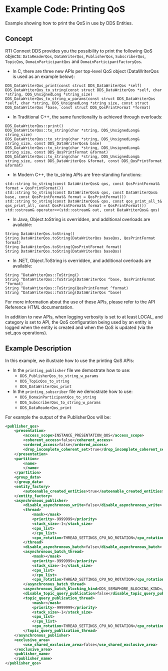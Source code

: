 # Example Code: Printing QoS

Example showing how to print the QoS in use by DDS Entities.

## Concept

RTI Connext DDS provides you the possibility to print the following QoS objects:
`DataReaderQos`, `DataWriterQos`, `PublisherQos`, `SubscriberQos`, `TopicQos`,
`DomainParticipantQos` and `DomainParticipantFactoryQos`.

-   In C, there are three new APIs per top-level QoS object (DataWriterQos is
 used as an example below):

```plaintext
DDS_DataWriterQos_print(const struct DDS_DataWriterQos *self)
DDS_DataWriterQos_to_string(const struct DDS_DataWriterQos *self, char *string, DDS_UnsignedLong *string_size)
DDS_DataWriterQos_to_string_w_params(const struct DDS_DataWriterQos *self, char *string, DDS_UnsignedLong *string_size, const struct DDS_DataWriterQos *base, const struct DDS_QosPrintFormat *format)
```

- In Traditional C++, the same functionality is achieved through overloads:

```plaintext
DDS_DataWriterQos::print()
DDS_DataWriterQos::to_string(char *string, DDS_UnsignedLong& string_size)
DDS_DataWriterQos::to_string(char *string, DDS_UnsignedLong& string_size, const DDS_DataWriterQos& base)
DDS_DataWriterQos::to_string(char *string, DDS_UnsignedLong& string_size, const DDS_QosPrintFormat &format)
DDS_DataWriterQos::to_string(char *string, DDS_UnsignedLong& string_size, const DDS_DataWriterQos &format, const DDS_QosPrintFormat &format)
```

- In Modern C++, the to_string APIs are free-standing functions:

```plaintext
std::string to_string(const DataWriterQos& qos, const QosPrintFormat& format = QosPrintFormat())
std::string to_string(const DataWriterQos& qos, const DataWriterQos& base, const QosPrintFormat& format = QosPrintFormat())
std::string to_string(const DataWriterQos& qos, const qos_print_all_t& qos_print_all, const QosPrintFormat& format = QosPrintFormat())
std::ostream& operator<<(std::ostream& out, const DataWriterQos& qos)
```

- In Java, Object.toString is overridden, and additional overloads are available:

```plaintext
String DataWriterQos.toString()
String DataWriterQos.toString(DataWriterQos baseQos, QosPrintFormat format)
String DataWriterQos.toString(QosPrintFormat format)
String DataWriterQos.toString(DataWriterQos baseQos)
```

- In .NET, Object.ToString is overridden, and additional overloads are available:

```plaintext
String ^DataWriterQos::ToString()
String ^DataWriterQos::ToString(DataWriterQos ^base, QosPrintFormat ^format)
String ^DataWriterQos::ToString(QosPrintFormat ^format)
String ^DataWriterQos::ToString(DataWriterQos ^base)
```

For more information about the use of these APIs, please refer to the API
Reference HTML documentation.

In addition to new APIs, when logging verbosity is set to at least LOCAL, and
category is set to API, the QoS configuration being used by an entity is logged
when the entity is created and when the QoS is updated (via the set_qos
operations).

## Example Description

In this example, we illustrate how to use the printing QoS APIs:

-   In the `printing_publisher` file we demostrate how to use:
    - `DDS_PublisherQos_to_string_w_params`
    - `DDS_TopicQos_to_string`
    - `DDS_DataWriterQos_print`
-   In the `printing_subscriber` file we demostrate how to use:
    - `DDS_DomainParticipantQos_to_string`
    - `DDS_SubscriberQos_to_string_w_params`
    - `DDS_DataReaderQos_print`

For example the output of the PublisherQos will be:

```xml
<publisher_qos>
    <presentation>
        <access_scope>INSTANCE_PRESENTATION_QOS</access_scope>
        <coherent_access>false</coherent_access>
        <ordered_access>false</ordered_access>
        <drop_incomplete_coherent_set>true</drop_incomplete_coherent_set>
    </presentation>
    <partition>
        <name>
        </name>
    </partition>
    <group_data>
    </group_data>
    <entity_factory>
        <autoenable_created_entities>true</autoenable_created_entities>
    </entity_factory>
    <asynchronous_publisher>
        <disable_asynchronous_write>false</disable_asynchronous_write>
        <thread>
            <mask></mask>
            <priority>-9999999</priority>
            <stack_size>-1</stack_size>
            <cpu_list>
            </cpu_list>
            <cpu_rotation>THREAD_SETTINGS_CPU_NO_ROTATION</cpu_rotation>
        </thread>
        <disable_asynchronous_batch>false</disable_asynchronous_batch>
        <asynchronous_batch_thread>
            <mask></mask>
            <priority>-9999999</priority>
            <stack_size>-1</stack_size>
            <cpu_list>
            </cpu_list>
            <cpu_rotation>THREAD_SETTINGS_CPU_NO_ROTATION</cpu_rotation>
        </asynchronous_batch_thread>
        <asynchronous_batch_blocking_kind>DDS_SEMAPHORE_BLOCKING_KIND</asynchronous_batch_blocking_kind>
        <disable_topic_query_publication>false</disable_topic_query_publication>
        <topic_query_publication_thread>
            <mask></mask>
            <priority>-9999999</priority>
            <stack_size>-1</stack_size>
            <cpu_list>
            </cpu_list>
            <cpu_rotation>THREAD_SETTINGS_CPU_NO_ROTATION</cpu_rotation>
        </topic_query_publication_thread>
    </asynchronous_publisher>
    <exclusive_area>
        <use_shared_exclusive_area>false</use_shared_exclusive_area>
    </exclusive_area>
    <publisher_name>
    </publisher_name>
</publisher_qos>
```
